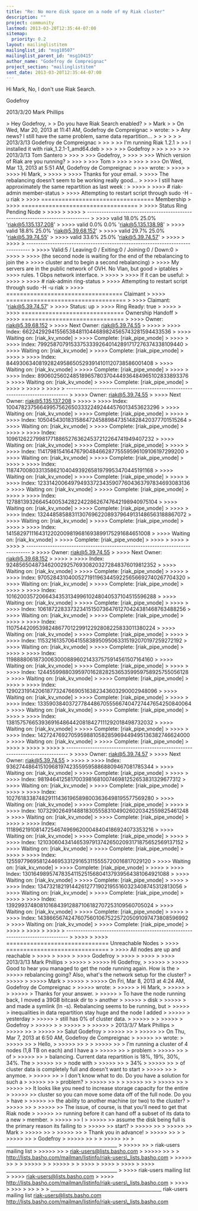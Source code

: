 ```yaml
---
title: "Re: No more disk space on a node of my Riak cluster"
description: ""
project: community
lastmod: 2013-03-20T12:35:44-07:00
sitemap:
  priority: 0.2
layout: mailinglistitem
mailinglist_id: "msg10507"
mailinglist_parent_id: "msg10415"
author_name: "Godefroy de Compreignac"
project_section: "mailinglistitem"
sent_date: 2013-03-20T12:35:44-07:00
---
```



Hi Mark,
No, I don't use Riak Search.

Godefroy

2013/3/20 Mark Phillips 

&gt; Hey Godefroy,
&gt;
&gt; Do you have Riak Search enabled?
&gt;
&gt; Mark
&gt;
&gt; On Wed, Mar 20, 2013 at 11:41 AM, Godefroy de Compreignac
&gt;  wrote:
&gt; &gt; Any news? I still have the same problem, same data repartition...
&gt; &gt;
&gt; &gt;
&gt; &gt; 2013/3/13 Godefroy de Compreignac 
&gt; &gt;&gt;
&gt; &gt;&gt; I'm running Riak 1.2.1
&gt; &gt;&gt; I installed it with riak\_1.2.1-1\_amd64.deb
&gt; &gt;&gt;
&gt; &gt;&gt; Godefroy
&gt; &gt;&gt;
&gt; &gt;&gt;
&gt; &gt;&gt; 2013/3/13 Tom Santero 
&gt; &gt;&gt;&gt;
&gt; &gt;&gt;&gt; Godefroy,
&gt; &gt;&gt;&gt;
&gt; &gt;&gt;&gt; Which version of Riak are you running?
&gt; &gt;&gt;&gt;
&gt; &gt;&gt;&gt; Tom
&gt; &gt;&gt;&gt;
&gt; &gt;&gt;&gt;
&gt; &gt;&gt;&gt; On Wed, Mar 13, 2013 at 5:51 AM, Godefroy de Compreignac
&gt; &gt;&gt;&gt;  wrote:
&gt; &gt;&gt;&gt;&gt;
&gt; &gt;&gt;&gt;&gt; Hi Mark,
&gt; &gt;&gt;&gt;&gt;
&gt; &gt;&gt;&gt;&gt; Thanks for your email.
&gt; &gt;&gt;&gt;&gt; The rebalancing doesn't seem to be working really good...
&gt; &gt;&gt;&gt;&gt; I still have approximately the same repartition as last week :
&gt; &gt;&gt;&gt;&gt;
&gt; &gt;&gt;&gt;&gt; # riak-admin member-status
&gt; &gt;&gt;&gt;&gt; Attempting to restart script through sudo -H -u riak
&gt; &gt;&gt;&gt;&gt; ================================= Membership
&gt; &gt;&gt;&gt;&gt; ==================================
&gt; &gt;&gt;&gt;&gt; Status Ring Pending Node
&gt; &gt;&gt;&gt;&gt;
&gt; &gt;&gt;&gt;&gt;
&gt; -------------------------------------------------------------------------------
&gt; &gt;&gt;&gt;&gt; valid 18.0% 25.0% 'riak@5.135.137.208'
&gt; &gt;&gt;&gt;&gt; valid 0.0% 0.0% 'riak@5.135.138.98'
&gt; &gt;&gt;&gt;&gt; valid 18.8% 25.0% 'riak@5.39.68.152'
&gt; &gt;&gt;&gt;&gt; valid 29.7% 25.0% 'riak@5.39.74.55'
&gt; &gt;&gt;&gt;&gt; valid 33.6% 25.0% 'riak@5.39.74.57'
&gt; &gt;&gt;&gt;&gt;
&gt; &gt;&gt;&gt;&gt;
&gt; -------------------------------------------------------------------------------
&gt; &gt;&gt;&gt;&gt; Valid:5 / Leaving:0 / Exiting:0 / Joining:0 / Down:0
&gt; &gt;&gt;&gt;&gt;
&gt; &gt;&gt;&gt;&gt; (the second node is waiting for the end of the rebalancing to join the
&gt; &gt;&gt;&gt;&gt; cluster and to begin a second rebalancing)
&gt; &gt;&gt;&gt;&gt; My servers are in the public network of OVH. No Vlan, but good
&gt; iptables
&gt; &gt;&gt;&gt;&gt; rules. 1 Gbps network interface.
&gt; &gt;&gt;&gt;&gt;
&gt; &gt;&gt;&gt;&gt; If it can be useful:
&gt; &gt;&gt;&gt;&gt;
&gt; &gt;&gt;&gt;&gt; # riak-admin ring-status
&gt; &gt;&gt;&gt;&gt; Attempting to restart script through sudo -H -u riak
&gt; &gt;&gt;&gt;&gt; ================================== Claimant
&gt; &gt;&gt;&gt;&gt; ===================================
&gt; &gt;&gt;&gt;&gt; Claimant: 'riak@5.39.74.57'
&gt; &gt;&gt;&gt;&gt; Status: up
&gt; &gt;&gt;&gt;&gt; Ring Ready: true
&gt; &gt;&gt;&gt;&gt;
&gt; &gt;&gt;&gt;&gt; ============================== Ownership Handoff
&gt; &gt;&gt;&gt;&gt; ==============================
&gt; &gt;&gt;&gt;&gt; Owner: riak@5.39.68.152
&gt; &gt;&gt;&gt;&gt; Next Owner: riak@5.39.74.55
&gt; &gt;&gt;&gt;&gt;
&gt; &gt;&gt;&gt;&gt; Index: 662242929415565384811044689824565743281594433536
&gt; &gt;&gt;&gt;&gt; Waiting on: [riak\_kv\_vnode]
&gt; &gt;&gt;&gt;&gt; Complete: [riak\_pipe\_vnode]
&gt; &gt;&gt;&gt;&gt;
&gt; &gt;&gt;&gt;&gt; Index: 799258707915337533392640142891717276374338109440
&gt; &gt;&gt;&gt;&gt; Waiting on: [riak\_kv\_vnode]
&gt; &gt;&gt;&gt;&gt; Complete: [riak\_pipe\_vnode]
&gt; &gt;&gt;&gt;&gt;
&gt; &gt;&gt;&gt;&gt; Index: 844930634081928249586505293914101120738586001408
&gt; &gt;&gt;&gt;&gt; Waiting on: [riak\_kv\_vnode]
&gt; &gt;&gt;&gt;&gt; Complete: [riak\_pipe\_vnode]
&gt; &gt;&gt;&gt;&gt;
&gt; &gt;&gt;&gt;&gt; Index: 890602560248518965780370444936484965102833893376
&gt; &gt;&gt;&gt;&gt; Waiting on: [riak\_kv\_vnode]
&gt; &gt;&gt;&gt;&gt; Complete: [riak\_pipe\_vnode]
&gt; &gt;&gt;&gt;&gt;
&gt; &gt;&gt;&gt;&gt;
&gt; &gt;&gt;&gt;&gt;
&gt; -------------------------------------------------------------------------------
&gt; &gt;&gt;&gt;&gt; Owner: riak@5.39.74.55
&gt; &gt;&gt;&gt;&gt; Next Owner: riak@5.135.137.208
&gt; &gt;&gt;&gt;&gt;
&gt; &gt;&gt;&gt;&gt; Index: 1004782375664995756265033322492444576013453623296
&gt; &gt;&gt;&gt;&gt; Waiting on: [riak\_kv\_vnode]
&gt; &gt;&gt;&gt;&gt; Complete: [riak\_pipe\_vnode]
&gt; &gt;&gt;&gt;&gt;
&gt; &gt;&gt;&gt;&gt; Index: 1050454301831586472458898473514828420377701515264
&gt; &gt;&gt;&gt;&gt; Waiting on: [riak\_kv\_vnode]
&gt; &gt;&gt;&gt;&gt; Complete: [riak\_pipe\_vnode]
&gt; &gt;&gt;&gt;&gt;
&gt; &gt;&gt;&gt;&gt; Index: 1096126227998177188652763624537212264741949407232
&gt; &gt;&gt;&gt;&gt; Waiting on: [riak\_kv\_vnode]
&gt; &gt;&gt;&gt;&gt; Complete: [riak\_pipe\_vnode]
&gt; &gt;&gt;&gt;&gt;
&gt; &gt;&gt;&gt;&gt; Index: 1141798154164767904846628775559596109106197299200
&gt; &gt;&gt;&gt;&gt; Waiting on: [riak\_kv\_vnode]
&gt; &gt;&gt;&gt;&gt; Complete: [riak\_pipe\_vnode]
&gt; &gt;&gt;&gt;&gt;
&gt; &gt;&gt;&gt;&gt; Index: 1187470080331358621040493926581979953470445191168
&gt; &gt;&gt;&gt;&gt; Waiting on: [riak\_kv\_vnode]
&gt; &gt;&gt;&gt;&gt; Complete: [riak\_pipe\_vnode]
&gt; &gt;&gt;&gt;&gt;
&gt; &gt;&gt;&gt;&gt; Index: 1233142006497949337234359077604363797834693083136
&gt; &gt;&gt;&gt;&gt; Waiting on: [riak\_kv\_vnode]
&gt; &gt;&gt;&gt;&gt; Complete: [riak\_pipe\_vnode]
&gt; &gt;&gt;&gt;&gt;
&gt; &gt;&gt;&gt;&gt; Index: 1278813932664540053428224228626747642198940975104
&gt; &gt;&gt;&gt;&gt; Waiting on: [riak\_kv\_vnode]
&gt; &gt;&gt;&gt;&gt; Complete: [riak\_pipe\_vnode]
&gt; &gt;&gt;&gt;&gt;
&gt; &gt;&gt;&gt;&gt; Index: 1324485858831130769622089379649131486563188867072
&gt; &gt;&gt;&gt;&gt; Waiting on: [riak\_kv\_vnode]
&gt; &gt;&gt;&gt;&gt; Complete: [riak\_pipe\_vnode]
&gt; &gt;&gt;&gt;&gt;
&gt; &gt;&gt;&gt;&gt; Index: 1415829711164312202009819681693899175291684651008
&gt; &gt;&gt;&gt;&gt; Waiting on: [riak\_kv\_vnode]
&gt; &gt;&gt;&gt;&gt; Complete: [riak\_pipe\_vnode]
&gt; &gt;&gt;&gt;&gt;
&gt; &gt;&gt;&gt;&gt;
&gt; &gt;&gt;&gt;&gt;
&gt; -------------------------------------------------------------------------------
&gt; &gt;&gt;&gt;&gt; Owner: riak@5.39.74.55
&gt; &gt;&gt;&gt;&gt; Next Owner: riak@5.39.68.152
&gt; &gt;&gt;&gt;&gt;
&gt; &gt;&gt;&gt;&gt; Index: 924856504873462002925769308203272848376019812352
&gt; &gt;&gt;&gt;&gt; Waiting on: [riak\_kv\_vnode]
&gt; &gt;&gt;&gt;&gt; Complete: [riak\_pipe\_vnode]
&gt; &gt;&gt;&gt;&gt;
&gt; &gt;&gt;&gt;&gt; Index: 970528431040052719119634459225656692740267704320
&gt; &gt;&gt;&gt;&gt; Waiting on: [riak\_kv\_vnode]
&gt; &gt;&gt;&gt;&gt; Complete: [riak\_pipe\_vnode]
&gt; &gt;&gt;&gt;&gt;
&gt; &gt;&gt;&gt;&gt; Index: 1016200357206643435313499610248040537104515596288
&gt; &gt;&gt;&gt;&gt; Waiting on: [riak\_kv\_vnode]
&gt; &gt;&gt;&gt;&gt; Complete: [riak\_pipe\_vnode]
&gt; &gt;&gt;&gt;&gt;
&gt; &gt;&gt;&gt;&gt; Index: 1061872283373234151507364761270424381468763488256
&gt; &gt;&gt;&gt;&gt; Waiting on: [riak\_kv\_vnode]
&gt; &gt;&gt;&gt;&gt; Complete: [riak\_pipe\_vnode]
&gt; &gt;&gt;&gt;&gt;
&gt; &gt;&gt;&gt;&gt; Index: 1107544209539824867701229912292808225833011380224
&gt; &gt;&gt;&gt;&gt; Waiting on: [riak\_kv\_vnode]
&gt; &gt;&gt;&gt;&gt; Complete: [riak\_pipe\_vnode]
&gt; &gt;&gt;&gt;&gt;
&gt; &gt;&gt;&gt;&gt; Index: 1153216135706415583895095063315192070197259272192
&gt; &gt;&gt;&gt;&gt; Waiting on: [riak\_kv\_vnode]
&gt; &gt;&gt;&gt;&gt; Complete: [riak\_pipe\_vnode]
&gt; &gt;&gt;&gt;&gt;
&gt; &gt;&gt;&gt;&gt; Index: 1198888061873006300088960214337575914561507164160
&gt; &gt;&gt;&gt;&gt; Waiting on: [riak\_kv\_vnode]
&gt; &gt;&gt;&gt;&gt; Complete: [riak\_pipe\_vnode]
&gt; &gt;&gt;&gt;&gt;
&gt; &gt;&gt;&gt;&gt; Index: 1244559988039597016282825365359959758925755056128
&gt; &gt;&gt;&gt;&gt; Waiting on: [riak\_kv\_vnode]
&gt; &gt;&gt;&gt;&gt; Complete: [riak\_pipe\_vnode]
&gt; &gt;&gt;&gt;&gt;
&gt; &gt;&gt;&gt;&gt; Index: 1290231914206187732476690516382343603290002948096
&gt; &gt;&gt;&gt;&gt; Waiting on: [riak\_kv\_vnode]
&gt; &gt;&gt;&gt;&gt; Complete: [riak\_pipe\_vnode]
&gt; &gt;&gt;&gt;&gt;
&gt; &gt;&gt;&gt;&gt; Index: 1335903840372778448670555667404727447654250840064
&gt; &gt;&gt;&gt;&gt; Waiting on: [riak\_kv\_vnode]
&gt; &gt;&gt;&gt;&gt; Complete: [riak\_pipe\_vnode]
&gt; &gt;&gt;&gt;&gt;
&gt; &gt;&gt;&gt;&gt; Index: 1381575766539369164864420818427111292018498732032
&gt; &gt;&gt;&gt;&gt; Waiting on: [riak\_kv\_vnode]
&gt; &gt;&gt;&gt;&gt; Complete: [riak\_pipe\_vnode]
&gt; &gt;&gt;&gt;&gt;
&gt; &gt;&gt;&gt;&gt; Index: 1427247692705959881058285969449495136382746624000
&gt; &gt;&gt;&gt;&gt; Waiting on: [riak\_kv\_vnode]
&gt; &gt;&gt;&gt;&gt; Complete: [riak\_pipe\_vnode]
&gt; &gt;&gt;&gt;&gt;
&gt; &gt;&gt;&gt;&gt;
&gt; &gt;&gt;&gt;&gt;
&gt; -------------------------------------------------------------------------------
&gt; &gt;&gt;&gt;&gt; Owner: riak@5.39.74.57
&gt; &gt;&gt;&gt;&gt; Next Owner: riak@5.39.74.55
&gt; &gt;&gt;&gt;&gt;
&gt; &gt;&gt;&gt;&gt; Index: 936274486415109681974235595958868809467081785344
&gt; &gt;&gt;&gt;&gt; Waiting on: [riak\_kv\_vnode]
&gt; &gt;&gt;&gt;&gt; Complete: [riak\_pipe\_vnode]
&gt; &gt;&gt;&gt;&gt;
&gt; &gt;&gt;&gt;&gt; Index: 981946412581700398168100746981252653831329677312
&gt; &gt;&gt;&gt;&gt; Waiting on: [riak\_kv\_vnode]
&gt; &gt;&gt;&gt;&gt; Complete: [riak\_pipe\_vnode]
&gt; &gt;&gt;&gt;&gt;
&gt; &gt;&gt;&gt;&gt; Index: 1027618338748291114361965898003636498195577569280
&gt; &gt;&gt;&gt;&gt; Waiting on: [riak\_kv\_vnode]
&gt; &gt;&gt;&gt;&gt; Complete: [riak\_pipe\_vnode]
&gt; &gt;&gt;&gt;&gt;
&gt; &gt;&gt;&gt;&gt; Index: 1073290264914881830555831049026020342559825461248
&gt; &gt;&gt;&gt;&gt; Waiting on: [riak\_kv\_vnode]
&gt; &gt;&gt;&gt;&gt; Complete: [riak\_pipe\_vnode]
&gt; &gt;&gt;&gt;&gt;
&gt; &gt;&gt;&gt;&gt; Index: 1118962191081472546749696200048404186924073353216
&gt; &gt;&gt;&gt;&gt; Waiting on: [riak\_kv\_vnode]
&gt; &gt;&gt;&gt;&gt; Complete: [riak\_pipe\_vnode]
&gt; &gt;&gt;&gt;&gt;
&gt; &gt;&gt;&gt;&gt; Index: 1210306043414653979137426502093171875652569137152
&gt; &gt;&gt;&gt;&gt; Waiting on: [riak\_kv\_vnode]
&gt; &gt;&gt;&gt;&gt; Complete: [riak\_pipe\_vnode]
&gt; &gt;&gt;&gt;&gt;
&gt; &gt;&gt;&gt;&gt; Index: 1255977969581244695331291653115555720016817029120
&gt; &gt;&gt;&gt;&gt; Waiting on: [riak\_kv\_vnode]
&gt; &gt;&gt;&gt;&gt; Complete: [riak\_pipe\_vnode]
&gt; &gt;&gt;&gt;&gt;
&gt; &gt;&gt;&gt;&gt; Index: 1301649895747835411525156804137939564381064921088
&gt; &gt;&gt;&gt;&gt; Waiting on: [riak\_kv\_vnode]
&gt; &gt;&gt;&gt;&gt; Complete: [riak\_pipe\_vnode]
&gt; &gt;&gt;&gt;&gt;
&gt; &gt;&gt;&gt;&gt; Index: 1347321821914426127719021955160323408745312813056
&gt; &gt;&gt;&gt;&gt; Waiting on: [riak\_kv\_vnode]
&gt; &gt;&gt;&gt;&gt; Complete: [riak\_pipe\_vnode]
&gt; &gt;&gt;&gt;&gt;
&gt; &gt;&gt;&gt;&gt; Index: 1392993748081016843912887106182707253109560705024
&gt; &gt;&gt;&gt;&gt; Waiting on: [riak\_kv\_vnode]
&gt; &gt;&gt;&gt;&gt; Complete: [riak\_pipe\_vnode]
&gt; &gt;&gt;&gt;&gt;
&gt; &gt;&gt;&gt;&gt; Index: 1438665674247607560106752257205091097473808596992
&gt; &gt;&gt;&gt;&gt; Waiting on: [riak\_kv\_vnode]
&gt; &gt;&gt;&gt;&gt; Complete: [riak\_pipe\_vnode]
&gt; &gt;&gt;&gt;&gt;
&gt; &gt;&gt;&gt;&gt;
&gt; &gt;&gt;&gt;&gt;
&gt; -------------------------------------------------------------------------------
&gt; &gt;&gt;&gt;&gt;
&gt; &gt;&gt;&gt;&gt; ============================== Unreachable Nodes
&gt; &gt;&gt;&gt;&gt; ==============================
&gt; &gt;&gt;&gt;&gt; All nodes are up and reachable
&gt; &gt;&gt;&gt;&gt;
&gt; &gt;&gt;&gt;&gt;
&gt; &gt;&gt;&gt;&gt; Godefroy
&gt; &gt;&gt;&gt;&gt;
&gt; &gt;&gt;&gt;&gt;
&gt; &gt;&gt;&gt;&gt; 2013/3/13 Mark Phillips 
&gt; &gt;&gt;&gt;&gt;&gt;
&gt; &gt;&gt;&gt;&gt;&gt; Hi Godefroy,
&gt; &gt;&gt;&gt;&gt;&gt;
&gt; &gt;&gt;&gt;&gt;&gt; Good to hear you managed to get the node running again. How is the
&gt; &gt;&gt;&gt;&gt;&gt; rebalancing going? Also, what's the network setup for the cluster?
&gt; &gt;&gt;&gt;&gt;&gt;
&gt; &gt;&gt;&gt;&gt;&gt; Mark
&gt; &gt;&gt;&gt;&gt;&gt;
&gt; &gt;&gt;&gt;&gt;&gt; On Fri, Mar 8, 2013 at 4:24 AM, Godefroy de Compreignac
&gt; &gt;&gt;&gt;&gt;&gt;  wrote:
&gt; &gt;&gt;&gt;&gt;&gt; &gt; Hi Mark,
&gt; &gt;&gt;&gt;&gt;&gt; &gt;
&gt; &gt;&gt;&gt;&gt;&gt; &gt; Thanks for your answer.
&gt; &gt;&gt;&gt;&gt;&gt; &gt; To have the node running back, I moved a 39GB bitcask dir to
&gt; another
&gt; &gt;&gt;&gt;&gt;&gt; &gt; disk
&gt; &gt;&gt;&gt;&gt;&gt; &gt; and made a symlink (ln -s). Rebalancing seems to be running, but
&gt; &gt;&gt;&gt;&gt;&gt; &gt; inequalities in data repartition stay huge and the node I added
&gt; &gt;&gt;&gt;&gt;&gt; &gt; yesterday
&gt; &gt;&gt;&gt;&gt;&gt; &gt; still has 0% of cluster data.
&gt; &gt;&gt;&gt;&gt;&gt; &gt;
&gt; &gt;&gt;&gt;&gt;&gt; &gt; Godefroy
&gt; &gt;&gt;&gt;&gt;&gt; &gt;
&gt; &gt;&gt;&gt;&gt;&gt; &gt;
&gt; &gt;&gt;&gt;&gt;&gt; &gt; 2013/3/7 Mark Phillips 
&gt; &gt;&gt;&gt;&gt;&gt; &gt;&gt;
&gt; &gt;&gt;&gt;&gt;&gt; &gt;&gt; Salut Godefroy
&gt; &gt;&gt;&gt;&gt;&gt; &gt;&gt;
&gt; &gt;&gt;&gt;&gt;&gt; &gt;&gt; On Thu, Mar 7, 2013 at 6:50 AM, Godefroy de Compreignac
&gt; &gt;&gt;&gt;&gt;&gt; &gt;&gt;  wrote:
&gt; &gt;&gt;&gt;&gt;&gt; &gt;&gt; &gt; Hello,
&gt; &gt;&gt;&gt;&gt;&gt; &gt;&gt; &gt;
&gt; &gt;&gt;&gt;&gt;&gt; &gt;&gt; &gt; I'm running a cluster of 4 nodes (1,8 TB on each) and I have a
&gt; &gt;&gt;&gt;&gt;&gt; &gt;&gt; &gt; problem
&gt; &gt;&gt;&gt;&gt;&gt; &gt;&gt; &gt; of
&gt; &gt;&gt;&gt;&gt;&gt; &gt;&gt; &gt; balancing. Current data repartition is 18%, 19%, 30%, 34%. The
&gt; &gt;&gt;&gt;&gt;&gt; &gt;&gt; &gt; node with
&gt; &gt;&gt;&gt;&gt;&gt; &gt;&gt; &gt; 34%
&gt; &gt;&gt;&gt;&gt;&gt; &gt;&gt; &gt; of cluster data is completely full and doesn't want to start
&gt; &gt;&gt;&gt;&gt;&gt; &gt;&gt; &gt; anymoe.
&gt; &gt;&gt;&gt;&gt;&gt; &gt;&gt; &gt; I don't know what to do. Do you have a solution for such a
&gt; &gt;&gt;&gt;&gt;&gt; &gt;&gt; &gt; problem?
&gt; &gt;&gt;&gt;&gt;&gt; &gt;&gt; &gt;
&gt; &gt;&gt;&gt;&gt;&gt; &gt;&gt;
&gt; &gt;&gt;&gt;&gt;&gt; &gt;&gt;
&gt; &gt;&gt;&gt;&gt;&gt; &gt;&gt; It looks like you need to increase storage capacity for the entire
&gt; &gt;&gt;&gt;&gt;&gt; &gt;&gt; cluster so you can move some data off of the full node. Do you
&gt; have
&gt; &gt;&gt;&gt;&gt;&gt; &gt;&gt; the ability to another machine (or two) to the cluster?
&gt; &gt;&gt;&gt;&gt;&gt; &gt;&gt;
&gt; &gt;&gt;&gt;&gt;&gt; &gt;&gt; The issue, of course, is that you'll need to get that Riak node
&gt; &gt;&gt;&gt;&gt;&gt; &gt;&gt; running before it can hand off a subset of its data to a new
&gt; member.
&gt; &gt;&gt;&gt;&gt;&gt; &gt;&gt; I
&gt; &gt;&gt;&gt;&gt;&gt; &gt;&gt; assume the disk being full is the primary reason its failing to
&gt; &gt;&gt;&gt;&gt;&gt; &gt;&gt; start?
&gt; &gt;&gt;&gt;&gt;&gt; &gt;&gt;
&gt; &gt;&gt;&gt;&gt;&gt; &gt;&gt; Mark
&gt; &gt;&gt;&gt;&gt;&gt; &gt;&gt;
&gt; &gt;&gt;&gt;&gt;&gt; &gt;&gt; &gt; Thank you in advance!
&gt; &gt;&gt;&gt;&gt;&gt; &gt;&gt; &gt;
&gt; &gt;&gt;&gt;&gt;&gt; &gt;&gt; &gt; Godefroy
&gt; &gt;&gt;&gt;&gt;&gt; &gt;&gt; &gt;
&gt; &gt;&gt;&gt;&gt;&gt; &gt;&gt; &gt; \_\_\_\_\_\_\_\_\_\_\_\_\_\_\_\_\_\_\_\_\_\_\_\_\_\_\_\_\_\_\_\_\_\_\_\_\_\_\_\_\_\_\_\_\_\_\_
&gt; &gt;&gt;&gt;&gt;&gt; &gt;&gt; &gt; riak-users mailing list
&gt; &gt;&gt;&gt;&gt;&gt; &gt;&gt; &gt; riak-users@lists.basho.com
&gt; &gt;&gt;&gt;&gt;&gt; &gt;&gt; &gt;
&gt; http://lists.basho.com/mailman/listinfo/riak-users\_lists.basho.com
&gt; &gt;&gt;&gt;&gt;&gt; &gt;&gt; &gt;
&gt; &gt;&gt;&gt;&gt;&gt; &gt;
&gt; &gt;&gt;&gt;&gt;&gt; &gt;
&gt; &gt;&gt;&gt;&gt;
&gt; &gt;&gt;&gt;&gt;
&gt; &gt;&gt;&gt;&gt;
&gt; &gt;&gt;&gt;&gt; \_\_\_\_\_\_\_\_\_\_\_\_\_\_\_\_\_\_\_\_\_\_\_\_\_\_\_\_\_\_\_\_\_\_\_\_\_\_\_\_\_\_\_\_\_\_\_
&gt; &gt;&gt;&gt;&gt; riak-users mailing list
&gt; &gt;&gt;&gt;&gt; riak-users@lists.basho.com
&gt; &gt;&gt;&gt;&gt; http://lists.basho.com/mailman/listinfo/riak-users\_lists.basho.com
&gt; &gt;&gt;&gt;&gt;
&gt; &gt;&gt;&gt;
&gt; &gt;&gt;
&gt; &gt;
&gt;
\_\_\_\_\_\_\_\_\_\_\_\_\_\_\_\_\_\_\_\_\_\_\_\_\_\_\_\_\_\_\_\_\_\_\_\_\_\_\_\_\_\_\_\_\_\_\_
riak-users mailing list
riak-users@lists.basho.com
http://lists.basho.com/mailman/listinfo/riak-users\_lists.basho.com

